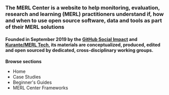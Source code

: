 ### The MERL Center is a website to help monitoring, evaluation, research and learning (MERL) practitioners understand if, how and when to use open source software, data and tools as part of their MERL solutions

#### Founded in September 2019 by the [GitHub Social Impact](https://socialimpact.github.com) and [Kurante/MERL Tech](http://merltech.org), its materials are conceptualized, produced, edited and open sourced by dedicated, cross-disciplinary working groups.


**Browse sections**
- Home
- Case Studies
- Beginner's Guides
- MERL Center Frameworks
